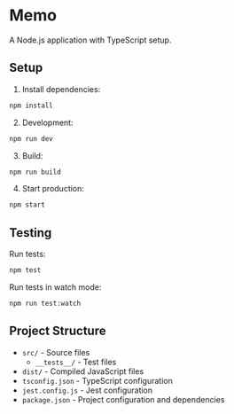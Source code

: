# Memo

A Node.js application with TypeScript setup.

## Setup

1. Install dependencies:
```bash
npm install
```

2. Development:
```bash
npm run dev
```

3. Build:
```bash
npm run build
```

4. Start production:
```bash
npm start
```

## Testing

Run tests:
```bash
npm test
```

Run tests in watch mode:
```bash
npm run test:watch
```

## Project Structure

- `src/` - Source files
  - `__tests__/` - Test files
- `dist/` - Compiled JavaScript files
- `tsconfig.json` - TypeScript configuration
- `jest.config.js` - Jest configuration
- `package.json` - Project configuration and dependencies